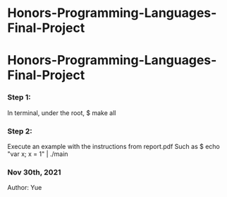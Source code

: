 # Honors-Programming-Languages-Final-Project
# Honors-Programming-Languages-Final-Project

### Step 1: 
In terminal, under the root, $ make all

### Step 2:
Execute an example with the instructions from report.pdf
Such as $ echo "var x; x = 1" | ./main

### Nov 30th, 2021
Author: Yue
